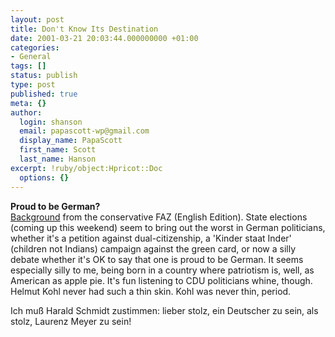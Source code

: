 ```yaml
---
layout: post
title: Don't Know Its Destination
date: 2001-03-21 20:03:44.000000000 +01:00
categories:
- General
tags: []
status: publish
type: post
published: true
meta: {}
author:
  login: shanson
  email: papascott-wp@gmail.com
  display_name: PapaScott
  first_name: Scott
  last_name: Hanson
excerpt: !ruby/object:Hpricot::Doc
  options: {}
---
```

<p><b>Proud to be German?</b><br />
<a href="http://www.faz.com/IN/INtemplates/eFAZ/docmain.asp?rub=&#123;B1311FCC-FBFB-11D2-B228-00105A9CAF88&#125;&doc=&#123;D9E673E0-1D33-11D5-A3B5-009027BA22E4&#125;">Background</a> from the conservative FAZ (English Edition).  State elections (coming up this weekend) seem to bring out the worst in German politicians, whether it's a petition against dual-citizenship, a 'Kinder staat Inder' (children not Indians) campaign against the green card, or now a silly debate whether it's OK to say that one is proud to be German. It seems especially silly to me, being born in a country where patriotism is, well, as American as apple pie. It's fun listening to CDU politicians whine, though. Helmut Kohl never had such a thin skin. Kohl was never thin, period.</p>
<p>Ich muß Harald Schmidt zustimmen: lieber stolz, ein Deutscher zu sein, als stolz, Laurenz Meyer zu sein!</p>
